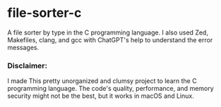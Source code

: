 # file-sorter-c
 A file sorter by type in the C programming language. I also used Zed, Makefiles, clang, and gcc with ChatGPT's help to understand the error messages.

 ### Disclaimer:
 I made This pretty unorganized and clumsy project to learn the C programming language. The code's quality, performance, and memory security might not be the best, but it works in macOS and Linux.
